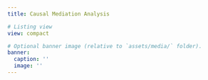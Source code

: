 ```yaml
---
title: Causal Mediation Analysis

# Listing view
view: compact

# Optional banner image (relative to `assets/media/` folder).
banner:
  caption: ''
  image: ''
---
```

